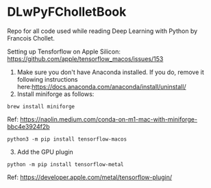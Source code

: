 # DLwPyFCholletBook
Repo for all code used while reading Deep Learning with Python by Francois Chollet.

Setting up Tensforflow on Apple Silicon: https://github.com/apple/tensorflow_macos/issues/153

1. Make sure you don't have Anaconda installed. If you do, remove it following instructions here:https://docs.anaconda.com/anaconda/install/uninstall/
2. Install miniforge as follows:
```
brew install miniforge
```
Ref: https://naolin.medium.com/conda-on-m1-mac-with-miniforge-bbc4e3924f2b

```
python3 -m pip install tensorflow-macos
```
3. Add the GPU plugin
```
python -m pip install tensorflow-metal
```
Ref: https://developer.apple.com/metal/tensorflow-plugin/
